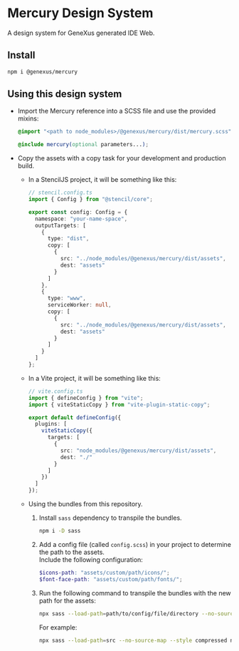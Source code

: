 # Mercury Design System

A design system for GeneXus generated IDE Web.

## Install

```bash
npm i @genexus/mercury
```

## Using this design system

- Import the Mercury reference into a SCSS file and use the provided mixins:

  ```scss
  @import "<path to node_modules>/@genexus/mercury/dist/mercury.scss";

  @include mercury(optional parameters...);
  ```

- Copy the assets with a copy task for your development and production build.

  - In a StencilJS project, it will be something like this:

    ```ts
    // stencil.config.ts
    import { Config } from "@stencil/core";

    export const config: Config = {
      namespace: "your-name-space",
      outputTargets: [
        {
          type: "dist",
          copy: [
            {
              src: "../node_modules/@genexus/mercury/dist/assets",
              dest: "assets"
            }
          ]
        },
        {
          type: "www",
          serviceWorker: null,
          copy: [
            {
              src: "../node_modules/@genexus/mercury/dist/assets",
              dest: "assets"
            }
          ]
        }
      ]
    };
    ```

  - In a Vite project, it will be something like this:

    ```ts
    // vite.config.ts
    import { defineConfig } from "vite";
    import { viteStaticCopy } from "vite-plugin-static-copy";

    export default defineConfig({
      plugins: [
        viteStaticCopy({
          targets: [
            {
              src: "node_modules/@genexus/mercury/dist/assets",
              dest: "./"
            }
          ]
        })
      ]
    });
    ```

  - Using the bundles from this repository.

    1.  Install `sass` dependency to transpile the bundles.

        ```bash
        npm i -D sass
        ```

    2.  Add a config file (called `config.scss`) in your project to determine the path to the assets.  
        Include the following configuration:

        ```scss
        $icons-path: "assets/custom/path/icons/";
        $font-face-path: "assets/custom/path/fonts/";
        ```

    3.  Run the following command to transpile the bundles with the new path for the assets:

        ```bash
        npx sass --load-path=path/to/config/file/directory --no-source-map --style compressed node_modules/@genexus/mercury/dist/bundles/scss:untracked-folder/bundles
        ```

        For example:

        ```bash
        npx sass --load-path=src --no-source-map --style compressed node_modules/@genexus/mercury/dist/bundles/scss:untracked-folder/bundles
        ```
